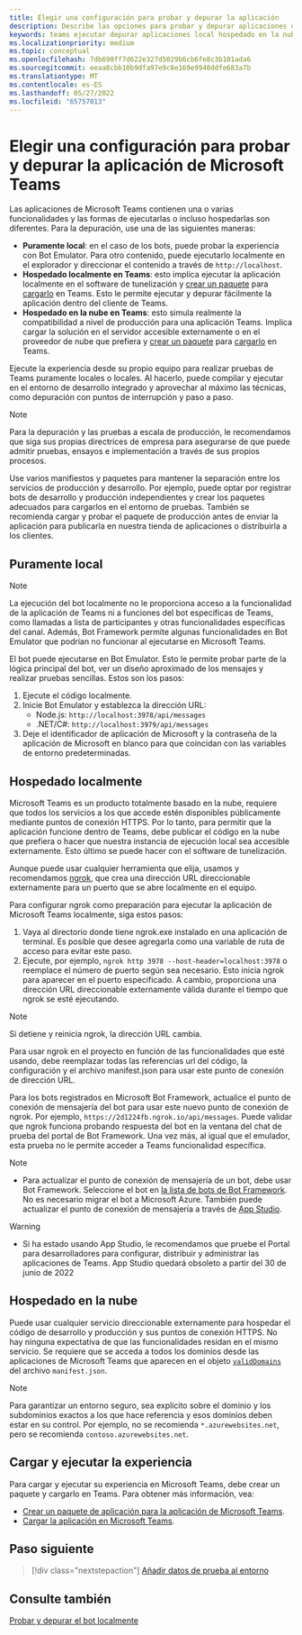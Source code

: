 ```yaml
---
title: Elegir una configuración para probar y depurar la aplicación
description: Describe las opciones para probar y depurar aplicaciones de Microsoft Teams en el entorno local y alojadas en la nube.
keywords: teams ejecutar depurar aplicaciones local hospedado en la nube hospedar
ms.localizationpriority: medium
ms.topic: conceptual
ms.openlocfilehash: 7db690ff7d622e327d5029b6cb6fe8c3b101ada6
ms.sourcegitcommit: eeaa8cbb10b9dfa97e9c8e169e9940ddfe683a7b
ms.translationtype: MT
ms.contentlocale: es-ES
ms.lasthandoff: 05/27/2022
ms.locfileid: "65757013"
---
```

# <a name="choose-a-setup-to-test-and-debug-your-microsoft-teams-app"></a>Elegir una configuración para probar y depurar la aplicación de Microsoft Teams

Las aplicaciones de Microsoft Teams contienen una o varias funcionalidades y las formas de ejecutarlas o incluso hospedarlas son diferentes. Para la depuración, use una de las siguientes maneras:

* **Puramente local**: en el caso de los bots, puede probar la experiencia con Bot Emulator. Para otro contenido, puede ejecutarlo localmente en el explorador y direccionar el contenido a través de `http://localhost`.
* **Hospedado localmente en Teams**: esto implica ejecutar la aplicación localmente en el software de tunelización y [crear un paquete](~/concepts/build-and-test/apps-package.md) para [cargarlo](~/concepts/deploy-and-publish/apps-upload.md) en Teams. Esto le permite ejecutar y depurar fácilmente la aplicación dentro del cliente de Teams.
* **Hospedado en la nube en Teams**: esto simula realmente la compatibilidad a nivel de producción para una aplicación Teams. Implica cargar la solución en el servidor accesible externamente o en el proveedor de nube que prefiera y [crear un paquete](~/concepts/build-and-test/apps-package.md) para [cargarlo](~/concepts/deploy-and-publish/apps-upload.md) en Teams.

Ejecute la experiencia desde su propio equipo para realizar pruebas de Teams puramente locales o locales. Al hacerlo, puede compilar y ejecutar en el entorno de desarrollo integrado y aprovechar al máximo las técnicas, como depuración con puntos de interrupción y paso a paso.

> [!NOTE]
> Para la depuración y las pruebas a escala de producción, le recomendamos que siga sus propias directrices de empresa para asegurarse de que puede admitir pruebas, ensayos e implementación a través de sus propios procesos.

Use varios manifiestos y paquetes para mantener la separación entre los servicios de producción y desarrollo. Por ejemplo, puede optar por registrar bots de desarrollo y producción independientes y crear los paquetes adecuados para cargarlos en el entorno de pruebas. También se recomienda cargar y probar el paquete de producción antes de enviar la aplicación para publicarla en nuestra tienda de aplicaciones o distribuirla a los clientes.

## <a name="purely-local"></a>Puramente local

> [!NOTE]
> La ejecución del bot localmente no le proporciona acceso a la funcionalidad de la aplicación de Teams ni a funciones del bot específicas de Teams, como llamadas a lista de participantes y otras funcionalidades específicas del canal. Además, Bot Framework permite algunas funcionalidades en Bot Emulator que podrían no funcionar al ejecutarse en Microsoft Teams.

El bot puede ejecutarse en Bot Emulator. Esto le permite probar parte de la lógica principal del bot, ver un diseño aproximado de los mensajes y realizar pruebas sencillas. Estos son los pasos:

1. Ejecute el código localmente.
2. Inicie Bot Emulator y establezca la dirección URL:
   * Node.js: `http://localhost:3978/api/messages`
   * .NET/C#: `http://localhost:3979/api/messages`
3. Deje el identificador de aplicación de Microsoft y la contraseña de la aplicación de Microsoft en blanco para que coincidan con las variables de entorno predeterminadas.

## <a name="locally-hosted"></a>Hospedado localmente

Microsoft Teams es un producto totalmente basado en la nube, requiere que todos los servicios a los que accede estén disponibles públicamente mediante puntos de conexión HTTPS. Por lo tanto, para permitir que la aplicación funcione dentro de Teams, debe publicar el código en la nube que prefiera o hacer que nuestra instancia de ejecución local sea accesible externamente. Esto último se puede hacer con el software de tunelización.

Aunque puede usar cualquier herramienta que elija, usamos y recomendamos [ngrok](https://ngrok.com/download), que crea una dirección URL direccionable externamente para un puerto que se abre localmente en el equipo.

Para configurar ngrok como preparación para ejecutar la aplicación de Microsoft Teams localmente, siga estos pasos:

1. Vaya al directorio donde tiene ngrok.exe instalado en una aplicación de terminal. Es posible que desee agregarla como una variable de ruta de acceso para evitar este paso.
2. Ejecute, por ejemplo, `ngrok http 3978 --host-header=localhost:3978` o reemplace el número de puerto según sea necesario.
   Esto inicia ngrok para aparecer en el puerto especificado. A cambio, proporciona una dirección URL direccionable externamente válida durante el tiempo que ngrok se esté ejecutando.

> [!NOTE]
> Si detiene y reinicia ngrok, la dirección URL cambia.

Para usar ngrok en el proyecto en función de las funcionalidades que esté usando, debe reemplazar todas las referencias url del código, la configuración y el archivo manifest.json para usar este punto de conexión de dirección URL.

Para los bots registrados en Microsoft Bot Framework, actualice el punto de conexión de mensajería del bot para usar este nuevo punto de conexión de ngrok. Por ejemplo, `https://2d1224fb.ngrok.io/api/messages`. Puede validar que ngrok funciona probando respuesta del bot en la ventana del chat de prueba del portal de Bot Framework. Una vez más, al igual que el emulador, esta prueba no le permite acceder a Teams funcionalidad específica.

> [!NOTE]
> * Para actualizar el punto de conexión de mensajería de un bot, debe usar Bot Framework. Seleccione el bot en [la lista de bots de Bot Framework](https://dev.botframework.com/bots). No es necesario migrar el bot a Microsoft Azure. También puede actualizar el punto de conexión de mensajería a través de [App Studio](~/concepts/build-and-test/app-studio-overview.md).

> [!WARNING]
> * Si ha estado usando App Studio, le recomendamos que pruebe el Portal para desarrolladores para configurar, distribuir y administrar las aplicaciones de Teams. App Studio quedará obsoleto a partir del 30 de junio de 2022

## <a name="cloud-hosted"></a>Hospedado en la nube

Puede usar cualquier servicio direccionable externamente para hospedar el código de desarrollo y producción y sus puntos de conexión HTTPS. No hay ninguna expectativa de que las funcionalidades residan en el mismo servicio. Se requiere que se acceda a todos los dominios desde las aplicaciones de Microsoft Teams que aparecen en el objeto [`validDomains`](~/resources/schema/manifest-schema.md#validdomains) del archivo `manifest.json`.

> [!NOTE]
> Para garantizar un entorno seguro, sea explícito sobre el dominio y los subdominios exactos a los que hace referencia y esos dominios deben estar en su control. Por ejemplo, no se recomienda `*.azurewebsites.net`, pero se recomienda `contoso.azurewebsites.net`.

## <a name="load-and-run-your-experience"></a>Cargar y ejecutar la experiencia

Para cargar y ejecutar su experiencia en Microsoft Teams, debe crear un paquete y cargarlo en Teams. Para obtener más información, vea:

* [Crear un paquete de aplicación para la aplicación de Microsoft Teams](~/concepts/build-and-test/apps-package.md).
* [Cargar la aplicación en Microsoft Teams](~/concepts/deploy-and-publish/apps-upload.md).

## <a name="next-step"></a>Paso siguiente

> [!div class="nextstepaction"]
> [Añadir datos de prueba al entorno](~/concepts/build-and-test/test-data.md)

## <a name="see-also"></a>Consulte también

[Probar y depurar el bot localmente](../../bots/how-to/debug/locally-with-an-ide.md#test-and-debug-your-bot-locally)
